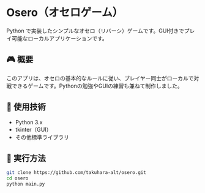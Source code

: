 # Osero（オセロゲーム）

Python で実装したシンプルなオセロ（リバーシ）ゲームです。GUI付きでプレイ可能なローカルアプリケーションです。

## 🎮 概要

このアプリは、オセロの基本的なルールに従い、プレイヤー同士がローカルで対戦できるゲームです。Pythonの勉強やGUIの練習も兼ねて制作しました。

## 🔧 使用技術

- Python 3.x
- tkinter（GUI）
- その他標準ライブラリ

## 🚀 実行方法

```bash
git clone https://github.com/takuhara-alt/osero.git
cd osero
python main.py

